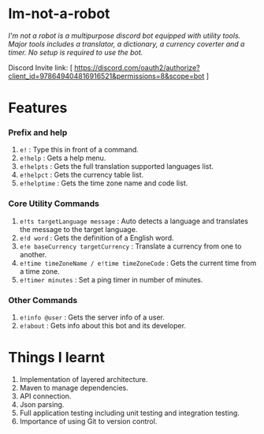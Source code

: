 # Im-not-a-robot

*I'm not a robot is a multipurpose discord bot equipped with utility tools. Major tools includes a translator, a dictionary, a currency coverter and a timer. No setup is required to use the bot.*

Discord Invite link: [ https://discord.com/oauth2/authorize?client_id=978649404816916521&permissions=8&scope=bot ]

# Features
### Prefix and help
1. ``e!`` : Type this in front of a command.
2. ``e!help`` : Gets a help menu.
3. ``e!helpts`` : Gets the full translation supported languages list.
4. ``e!helpct`` : Gets the currency table list.
5. ``e!helptime`` : Gets the time zone name and code list.

### Core Utility Commands
1. ``e!ts targetLanguage message`` : Auto detects a language and translates the message to the target language.
2. ``e!d word`` : Gets the definition of a English word.
3. ``e!e baseCurrency targetCurrency`` : Translate a currency from one to another.
4. ``e!time timeZoneName / e!time timeZoneCode`` : Gets the current time from a time zone.
5. ``e!timer minutes`` : Set a ping timer in number of minutes.

### Other Commands
1. ``e!info @user`` : Gets the server info of a user.
2. ``e!about`` : Gets info about this bot and its developer.

# Things I learnt
1. Implementation of layered architecture.
2. Maven to manage dependencies.
3. API connection.
4. Json parsing. 
5. Full application testing including unit testing and integration testing. 
6. Importance of using Git to version control. 
